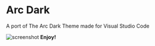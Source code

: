 # Arc Dark

A port of The Arc Dark Theme made for Visual Studio Code

![screenshot](https://i.imgur.com/lulFf4C.png)
**Enjoy!**

